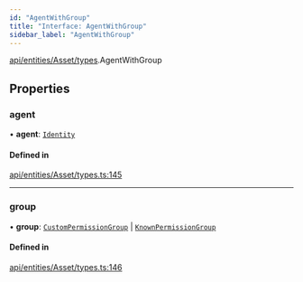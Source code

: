 ```yaml
---
id: "AgentWithGroup"
title: "Interface: AgentWithGroup"
sidebar_label: "AgentWithGroup"
---
```


[api/entities/Asset/types](../../../../../../modules/API/Entities/Asset/Types/Types.md).AgentWithGroup

## Properties

### agent

• **agent**: [`Identity`](../../../../../../classes/API/Entities/Identity/Identity.md)

#### Defined in

[api/entities/Asset/types.ts:145](https://github.com/PolymeshAssociation/polymesh-sdk/blob/fe2e6dd1d/src/api/entities/Asset/types.ts#L145)

___

### group

• **group**: [`CustomPermissionGroup`](../../../../../../classes/API/Entities/CustomPermissionGroup/CustomPermissionGroup.md) \| [`KnownPermissionGroup`](../../../../../../classes/API/Entities/KnownPermissionGroup/KnownPermissionGroup.md)

#### Defined in

[api/entities/Asset/types.ts:146](https://github.com/PolymeshAssociation/polymesh-sdk/blob/fe2e6dd1d/src/api/entities/Asset/types.ts#L146)
